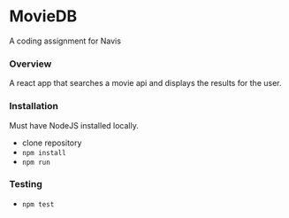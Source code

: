 # MovieDB
A coding assignment for Navis

### Overview
A react app that searches a movie api and displays the results for the user.

### Installation
Must have NodeJS installed locally.

- clone repository
- ```npm install```
- ```npm run```

### Testing
- ```npm test```
